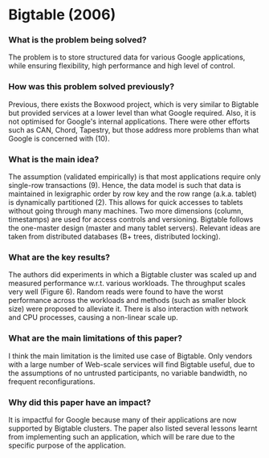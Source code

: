 # Bigtable (2006)

### What is the problem being solved?

The problem is to store structured data for various Google applications, while ensuring flexibility, high performance and high level of control.

### How was this problem solved previously?

Previous, there exists the Boxwood project, which is very similar to Bigtable but provided services at a lower level than what Google required. Also, it is not optimised for Google's internal applications. There were other efforts such as CAN, Chord, Tapestry, but those address more problems than what Google is concerned with (10).

### What is the main idea?

The assumption (validated empirically) is that most applications require only single-row transactions (9). Hence, the data model is such that data is maintained in lexigraphic order by row key and the row range (a.k.a. tablet) is dynamically partitioned (2). This allows for quick accesses to tablets without going through many machines. Two more dimensions (column, timestamps) are used for access controls and versioning. Bigtable follows the one-master design (master and many tablet servers). Relevant ideas are taken from distributed databases (B+ trees, distributed locking).

### What are the key results?

The authors did experiments in which a Bigtable cluster was scaled up and measured performance w.r.t. various workloads. The throughput scales very well (Figure 6). Random reads were found to have the worst performance across the workloads and methods (such as smaller block size) were proposed to alleviate it. There is also interaction with network and CPU processes, causing a non-linear scale up.

### What are the main limitations of this paper?

I think the main limitation is the limited use case of Bigtable. Only vendors with a large number of Web-scale services will find Bigtable useful, due to the assumptions of no untrusted participants, no variable bandwidth, no frequent reconfigurations. 

### Why did this paper have an impact?

It is impactful for Google because many of their applications are now supported by Bigtable clusters. The paper also listed several lessons learnt from implementing such an application, which will be rare due to the specific purpose of the application.
